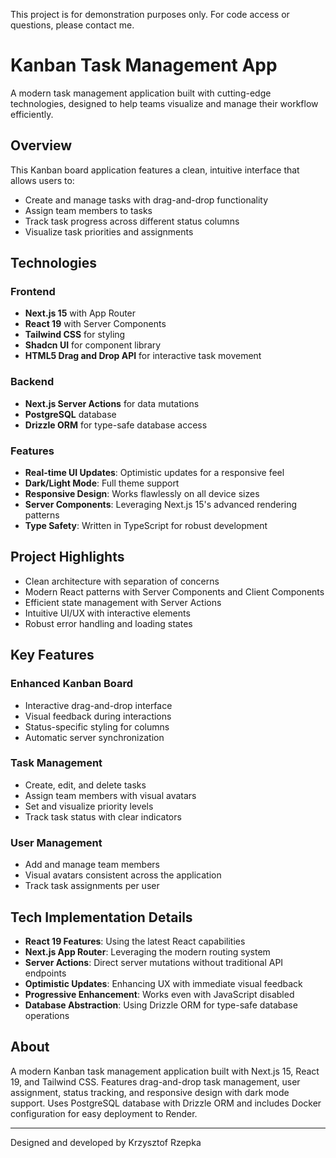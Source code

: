 This project is for demonstration purposes only. For code access or questions, please contact me.

# Kanban Task Management App

A modern task management application built with cutting-edge technologies, designed to help teams visualize and manage their workflow efficiently.

## Overview

This Kanban board application features a clean, intuitive interface that allows users to:
- Create and manage tasks with drag-and-drop functionality
- Assign team members to tasks
- Track task progress across different status columns
- Visualize task priorities and assignments

## Technologies

### Frontend
- **Next.js 15** with App Router
- **React 19** with Server Components
- **Tailwind CSS** for styling
- **Shadcn UI** for component library
- **HTML5 Drag and Drop API** for interactive task movement

### Backend
- **Next.js Server Actions** for data mutations
- **PostgreSQL** database
- **Drizzle ORM** for type-safe database access

### Features
- **Real-time UI Updates**: Optimistic updates for a responsive feel
- **Dark/Light Mode**: Full theme support
- **Responsive Design**: Works flawlessly on all device sizes
- **Server Components**: Leveraging Next.js 15's advanced rendering patterns
- **Type Safety**: Written in TypeScript for robust development

## Project Highlights

- Clean architecture with separation of concerns
- Modern React patterns with Server Components and Client Components
- Efficient state management with Server Actions
- Intuitive UI/UX with interactive elements
- Robust error handling and loading states


## Key Features

### Enhanced Kanban Board
- Interactive drag-and-drop interface
- Visual feedback during interactions
- Status-specific styling for columns
- Automatic server synchronization

### Task Management
- Create, edit, and delete tasks
- Assign team members with visual avatars
- Set and visualize priority levels
- Track task status with clear indicators

### User Management
- Add and manage team members
- Visual avatars consistent across the application
- Track task assignments per user

## Tech Implementation Details

- **React 19 Features**: Using the latest React capabilities
- **Next.js App Router**: Leveraging the modern routing system
- **Server Actions**: Direct server mutations without traditional API endpoints
- **Optimistic Updates**: Enhancing UX with immediate visual feedback
- **Progressive Enhancement**: Works even with JavaScript disabled
- **Database Abstraction**: Using Drizzle ORM for type-safe database operations

## About
A modern Kanban task management application built with Next.js 15, React 19, and Tailwind CSS. Features drag-and-drop task management, user assignment, status tracking, and responsive design with dark mode support. Uses PostgreSQL database with Drizzle ORM and includes Docker configuration for easy deployment to Render.

---

Designed and developed by Krzysztof Rzepka
